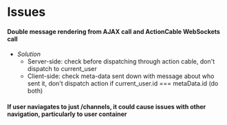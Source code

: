# Issues

#### Double message rendering from AJAX call and ActionCable WebSockets call
  - *Solution*
    - Server-side: check before dispatching through action cable, don't dispatch to current_user
    - Client-side: check meta-data sent down with message about who sent it, don't dispatch action if current_user.id === metaData.id  (do both)

#### If user naviagates to just /channels, it could cause issues with other navigation, particularly to user container
